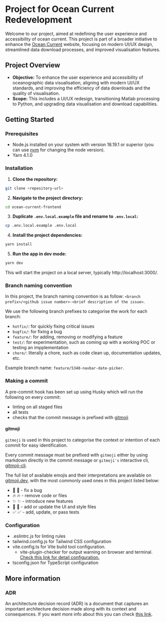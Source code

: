 # Project for Ocean Current Redevelopment

Welcome to our project, aimed at redefining the user experience and accessibility of ocean current. This project is part of a broader initiative to enhance the [Ocean Current](https://oceancurrent.aodn.org.au/) website, focusing on modern UI/UX design, streamlined data download processes, and improved visualisation features.

## Project Overview

- **Objective:** To enhance the user experience and accessibility of oceanographic data visualisation, aligning with modern UI/UX standards, and improving the efficiency of data downloads and the quality of visualisation.
- **Scope:** This includes a UI/UX redesign, transitioning Matlab processing to Python, and upgrading data visualisation and download capabilities.

## Getting Started

### Prerequisites

- Node.js installed on your system with version 18.19.1 or superior (you can use [nvm](https://github.com/nvm-sh/nvm) for changing the node version).
- Yarn 4.1.0

### Installation

1. **Clone the repository:**

```bash
git clone <repository-url>
```

2. **Navigate to the project directory:**

```bash
cd ocean-current-frontend
```

3. **Duplicate `.env.local.example` file and rename to `.env.local`:**

```bash
cp .env.local.example .env.local
```

4. **Install the project dependencies:**

```bash
yarn install
```

5. **Run the app in dev mode:**

```bash
yarn dev
```

This will start the project on a local server, typically http://localhost:3000/.

### Branch naming convention

In this project, the branch naming convention is as follow: `<branch prefix>/<github issue number>-<brief description of the issue>`.

We use the following branch prefixes to categorise the work for each branch:

- `hotfix/`: for quickly fixing critical issues
- `bugfix/`: for fixing a bug
- `feature/`: for adding, removing or modifying a feature
- `test/`: for experimentation, such as coming up with a working POC or testing an impplementation
- `chore/`: literally a chore, such as code clean up, documentation updates, etc.

Example branch name: `feature/5348-navbar-date-picker`.

### Making a commit

A pre-commit hook has been set up using Husky which will run the following on every commit:

- linting on all staged files
- all tests
- checks that the commit message is prefixed with [gitmoji](https://gitmoji.dev/)

#### gitmoji

`gitmoji` is used in this project to categorise the context or intention of each commit for easy identification.

Every commit message must be prefixed with `gitmoji` either by using markdown directly in the commit message or `gitmoji's` interactive cli, [gitmoji-cli](https://github.com/carloscuesta/gitmoji-cli).

The full list of available emojis and their interpretations are available on [gitmoji.dev](https://gitmoji.dev/), with the most commonly used ones in this project listed below:

- 🐛 :bug: - fix a bug
- 🔥 :fire: - remove code or files
- ✨ :sparkles: - introduce new features
- 💄 :lipstick: - add or update the UI and style files
- ✅ :white_check_mark: - add, update, or pass tests

### Configuration

- .eslintrc.js for linting rules
- tailwind.config.js for Tailwind CSS configuration
- vite.config.ts for Vite build tool configuration.
  - vite-plugin-checker for output warning on browser and terminal. [Check this link for detail configuration.](https://vite-plugin-checker.netlify.app/)
- tsconfig.json for TypeScript configuration

## More information

### ADR

An architecture decision record (ADR) is a document that captures an important architecture decision made along with its context and consequences.
If you want more info about this you can check [this link](https://github.com/joelparkerhenderson/architecture-decision-record?tab=readme-ov-file).
